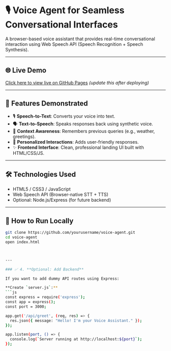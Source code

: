 # 🎙️ Voice Agent for Seamless Conversational Interfaces

A browser-based voice assistant that provides real-time conversational interaction using Web Speech API (Speech Recognition + Speech Synthesis).

---

## 🌐 Live Demo
[Click here to view live on GitHub Pages](https://yourusername.github.io/voice-agent/) *(update this after deploying)*

---

## 🧠 Features Demonstrated

- 🎙️ **Speech-to-Text**: Converts your voice into text.
- 🗣️ **Text-to-Speech**: Speaks responses back using synthetic voice.
- 🧠 **Context Awareness**: Remembers previous queries (e.g., weather, greetings).
- 👤 **Personalized Interactions**: Adds user-friendly responses.
- ✨ **Frontend Interface**: Clean, professional landing UI built with HTML/CSS/JS.

---

## 🛠️ Technologies Used

- HTML5 / CSS3 / JavaScript
- Web Speech API (Browser-native STT + TTS)
- Optional: Node.js/Express (for future backend)

---

## 🚀 How to Run Locally

```bash
git clone https://github.com/yourusername/voice-agent.git
cd voice-agent
open index.html



---

### ✅ 4. **Optional: Add Backend**

If you want to add dummy API routes using Express:

**Create `server.js`:**
```js
const express = require('express');
const app = express();
const port = 3000;

app.get('/api/greet', (req, res) => {
  res.json({ message: "Hello! I'm your Voice Assistant." });
});

app.listen(port, () => {
  console.log(`Server running at http://localhost:${port}`);
});
